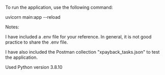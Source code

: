To run the application, use the following command:

uvicorn main:app --reload



Notes:

I have included a .env file for your reference. In general, it is not good practice to share the .env file.

I have also included the Postman collection "xpayback_tasks.json" to test the application.


Used Python version 
3.8.10